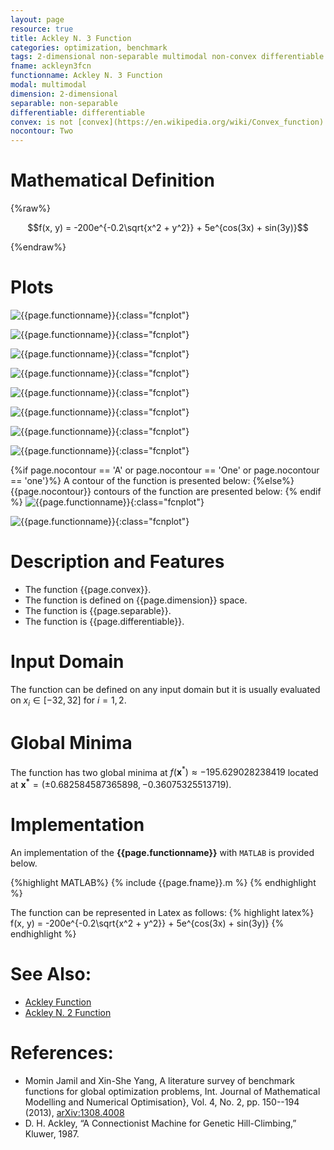 ```yaml
---
layout: page
resource: true
title: Ackley N. 3 Function
categories: optimization, benchmark
tags: 2-dimensional non-separable multimodal non-convex differentiable
fname: ackleyn3fcn
functionname: Ackley N. 3 Function
modal: multimodal
dimension: 2-dimensional
separable: non-separable
differentiable: differentiable
convex: is not [convex](https://en.wikipedia.org/wiki/Convex_function)
nocontour: Two
---
```

<head>
	<script type="text/x-mathjax-config">
	  MathJax.Hub.Config({tex2jax: {inlineMath: [['$','$'], ['\\(','\\)']]}});
	</script>
	<script type="text/javascript" async
	  src="https://cdn.mathjax.org/mathjax/latest/MathJax.js?config=TeX-AMS_CHTML">
	</script>
</head>


# Mathematical Definition

{%raw%}

$$f(x, y) = -200e^{-0.2\sqrt{x^2 + y^2}} + 5e^{cos(3x) + sin(3y)}$$

{%endraw%}

# Plots
![{{page.functionname}}]({{site.baseurl}}/benchmarkfcns/plots/{{page.fname}}.png){:class="fcnplot"}

![{{page.functionname}}]({{site.baseurl}}/benchmarkfcns/plots/{{page.fname}}_2.png){:class="fcnplot"}

![{{page.functionname}}]({{site.baseurl}}/benchmarkfcns/plots/{{page.fname}}_3.png){:class="fcnplot"}

![{{page.functionname}}]({{site.baseurl}}/benchmarkfcns/plots/{{page.fname}}_4.png){:class="fcnplot"}

![{{page.functionname}}]({{site.baseurl}}/benchmarkfcns/plots/{{page.fname}}_5.png){:class="fcnplot"}

![{{page.functionname}}]({{site.baseurl}}/benchmarkfcns/plots/{{page.fname}}_6.png){:class="fcnplot"}

![{{page.functionname}}]({{site.baseurl}}/benchmarkfcns/plots/{{page.fname}}_7.png){:class="fcnplot"}

![{{page.functionname}}]({{site.baseurl}}/benchmarkfcns/plots/{{page.fname}}_8.png){:class="fcnplot"}

{%if page.nocontour == 'A' or page.nocontour == 'One' or page.nocontour == 'one'}%}
A contour of the function is presented below:
{%else%}
{{page.nocontour}} contours of the function are presented below:
{% endif %}
![{{page.functionname}}]({{site.baseurl}}/benchmarkfcns/plots/{{page.fname}}_contour.png){:class="fcnplot"}

![{{page.functionname}}]({{site.baseurl}}/benchmarkfcns/plots/{{page.fname}}_contour_2.png){:class="fcnplot"}

# Description and Features
* The function {{page.convex}}.
* The function is defined on {{page.dimension}} space.
* The function is {{page.separable}}.
* The function is {{page.differentiable}}.

# Input Domain
The function can be defined on any input domain but it is usually evaluated on $x_i \in [-32, 32]$ for $i=1, 2$.

# Global Minima
The function has two global minima at $f(\textbf{x}^{\ast})\approx -195.629028238419$ located at $\mathbf{x^\ast}=(\pm0.682584587365898, -0.36075325513719)$.

# Implementation
An implementation of the **{{page.functionname}}** with `MATLAB` is provided below. 

{%highlight MATLAB%}
{% include {{page.fname}}.m %}
{% endhighlight %}

The function can be represented in Latex as follows:
{% highlight latex%}
f(x, y) = -200e^{-0.2\sqrt{x^2 + y^2}} + 5e^{cos(3x) + sin(3y)}
{% endhighlight %}

# See Also:
* [Ackley Function]({{site.baseurl}}/benchmarkfcns/ackleyfcn)
* [Ackley N. 2 Function]({{site.baseurl}}/benchmarkfcns/ackleyn2fcn)

# References:
* Momin Jamil and Xin-She Yang, A literature survey of benchmark functions for global optimization problems, Int. Journal of Mathematical Modelling 
and Numerical Optimisation}, Vol. 4, No. 2, pp. 150--194 (2013), [arXiv:1308.4008](arXiv:1308.4008)
* D. H. Ackley, “A Connectionist Machine for Genetic Hill-Climbing,” Kluwer, 1987.